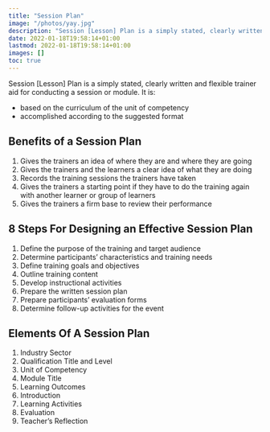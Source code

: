 ```yaml
---
title: "Session Plan"
image: "/photos/yay.jpg"
description: "Session [Lesson] Plan is a simply stated, clearly written and flexible trainer aid for conducting a session or module"
date: 2022-01-18T19:58:14+01:00
lastmod: 2022-01-18T19:58:14+01:00
images: []
toc: true
---
```



Session [Lesson] Plan is a simply stated, clearly written and flexible trainer aid for conducting a session or module. It is:
- based on the curriculum of the unit of competency
- accomplished according to the suggested format
 
 
## Benefits of a Session Plan
 
1. Gives the trainers an idea of where they are and where they are going
2. Gives the trainers and the learners a clear idea of what they are doing
3. Records the training sessions the trainers have taken
4. Gives the trainers a starting point if they have to do the training again with another learner or group of learners
5. Gives the trainers a firm base to review their performance
 
## 8 Steps For Designing an Effective Session Plan

1. Define the purpose of the training and target audience
2. Determine participants’ characteristics and training needs 
3. Define training goals and objectives
4. Outline training content
5. Develop instructional activities
6. Prepare the written session plan
7. Prepare participants’ evaluation forms
8. Determine follow-up activities for the event
 

## Elements Of A Session Plan
 
1. Industry Sector
2. Qualification Title and Level
3. Unit of Competency
4. Module Title
5. Learning Outcomes
6. Introduction
7. Learning Activities
8. Evaluation
9. Teacher’s Reflection

